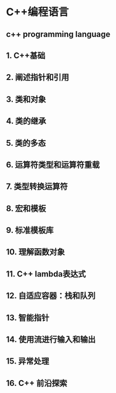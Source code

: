 # C++编程语言
c++ programming language
---

## 1. C++基础
## 2. 阐述指针和引用
## 3. 类和对象
## 4. 类的继承
## 5. 类的多态
## 6. 运算符类型和运算符重载
## 7. 类型转换运算符
## 8. 宏和模板
## 9. 标准模板库
## 10. 理解函数对象
## 11. C++ lambda表达式
## 12. 自适应容器：栈和队列
## 13. 智能指针
## 14. 使用流进行输入和输出
## 15. 异常处理
## 16. C++ 前沿探索

